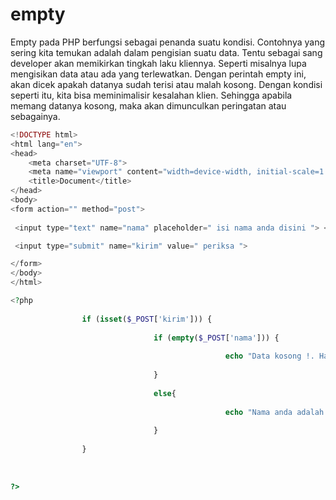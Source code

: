 # empty
Empty pada PHP berfungsi sebagai penanda suatu kondisi. Contohnya yang sering kita temukan adalah dalam pengisian suatu data. Tentu sebagai sang developer akan memikirkan tingkah laku kliennya. Seperti misalnya lupa mengisikan data atau ada yang terlewatkan. Dengan perintah empty ini, akan dicek apakah datanya sudah terisi atau malah kosong. Dengan kondisi seperti itu, kita bisa meminimalisir kesalahan klien. Sehingga apabila memang datanya kosong, maka akan dimunculkan peringatan atau sebagainya.

```php
<!DOCTYPE html>
<html lang="en">
<head>
    <meta charset="UTF-8">
    <meta name="viewport" content="width=device-width, initial-scale=1.0">
    <title>Document</title>
</head>
<body>
<form action="" method="post">
 
 <input type="text" name="nama" placeholder=" isi nama anda disini "> <br>

 <input type="submit" name="kirim" value=" periksa ">

</form>
</body>
</html>

<?php
 
                if (isset($_POST['kirim'])) {
 
                                if (empty($_POST['nama'])) {
 
                                                echo "Data kosong !. Harap mengulangi pengisian data.";
 
                                }
 
                                else{
 
                                                echo "Nama anda adalah : ".$_POST['nama'];
 
                                }
 
                }
 
 
 
?>
```